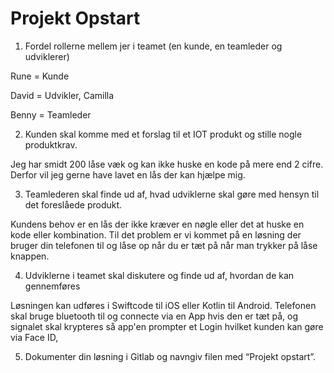 # Projekt Opstart

1. Fordel rollerne mellem jer i teamet (en kunde, en teamleder og udviklerer)

Rune = Kunde

David = Udvikler, Camilla

Benny = Teamleder

2. Kunden skal komme med et forslag til et IOT produkt og stille nogle produktkrav.

Jeg har smidt 200 låse væk og kan ikke huske en kode på mere end 2 cifre. Derfor vil jeg gerne have lavet en lås der kan hjælpe mig.


3. Teamlederen skal finde ud af, hvad udviklerne skal gøre med hensyn til det foreslåede produkt.

Kundens behov er en lås der ikke kræver en nøgle eller det at huske en kode eller kombination. Til det problem er vi kommet på en løsning der bruger din telefonen til og låse op når du er tæt på når man trykker på låse knappen.


4. Udviklerne i teamet skal diskutere og finde ud af, hvordan de kan gennemføres

Løsningen kan udføres i Swiftcode til iOS eller Kotlin til Android. 
Telefonen skal bruge bluetooth til og connecte via en App hvis den er tæt på, og signalet skal krypteres så app'en prompter et Login hvilket kunden kan gøre via Face ID, 

5. Dokumenter din løsning i Gitlab og navngiv filen med “Projekt opstart”.
